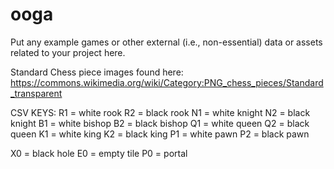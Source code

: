 # ooga

Put any example games or other external (i.e., non-essential) data or assets related to your project here.

Standard Chess piece images found here:
https://commons.wikimedia.org/wiki/Category:PNG_chess_pieces/Standard_transparent

CSV KEYS:
R1 = white rook
R2 = black rook
N1 = white knight
N2 = black knight
B1 = white bishop
B2 = black bishop
Q1 = white queen
Q2 = black queen
K1 = white king
K2 = black king
P1 = white pawn
P2 = black pawn

X0 = black hole
E0 = empty tile
P0 = portal


